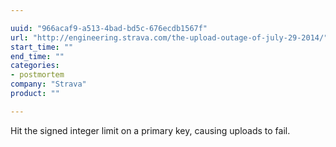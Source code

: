 ```yaml
---

uuid: "966acaf9-a513-4bad-bd5c-676ecdb1567f"
url: "http://engineering.strava.com/the-upload-outage-of-july-29-2014/"
start_time: ""
end_time: ""
categories:
- postmortem
company: "Strava"
product: ""

---
```


Hit the signed integer limit on a primary key, causing uploads to fail.
